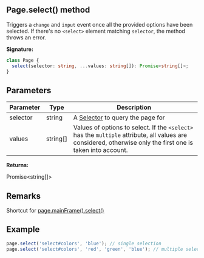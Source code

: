 ## Page.select() method

Triggers a `change` and `input` event once all the provided options have been selected. If there's no `<select>` element matching `selector`, the method throws an error.

**Signature:**

```typescript
class Page {
  select(selector: string, ...values: string[]): Promise<string[]>;
}
```

## Parameters

| Parameter | Type       | Description                                                                                                                                                                             |
| --------- | ---------- | --------------------------------------------------------------------------------------------------------------------------------------------------------------------------------------- |
| selector  | string     | A [Selector](https://developer.mozilla.org/en-US/docs/Web/CSS/CSS_Selectors) to query the page for                                                                                      |
| values    | string\[\] | Values of options to select. If the <code>&lt;select&gt;</code> has the <code>multiple</code> attribute, all values are considered, otherwise only the first one is taken into account. |

**Returns:**

Promise&lt;string\[\]&gt;

## Remarks

Shortcut for [page.mainFrame().select()](./puppeteer.frame.select.md)

## Example

```js
page.select('select#colors', 'blue'); // single selection
page.select('select#colors', 'red', 'green', 'blue'); // multiple selections
```
